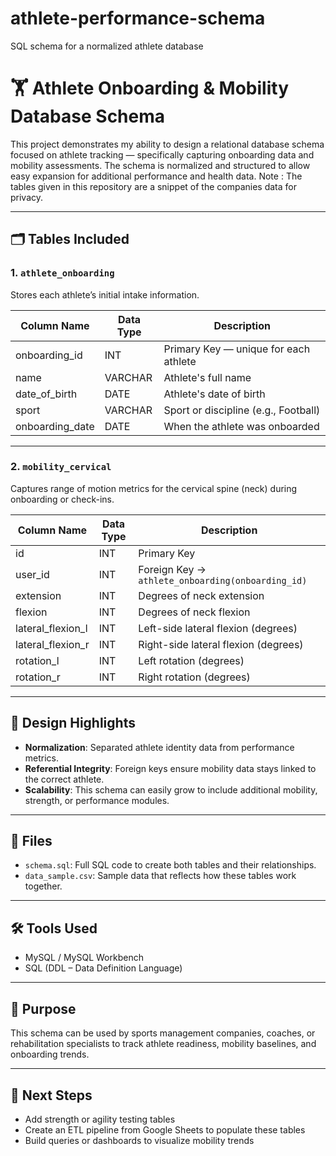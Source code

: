 # athlete-performance-schema
SQL schema for a normalized athlete database
# 🏋️ Athlete Onboarding & Mobility Database Schema

This project demonstrates my ability to design a relational database schema focused on athlete tracking — specifically capturing onboarding data and mobility assessments. The schema is normalized and structured to allow easy expansion for additional performance and health data. Note : The tables given in this repository are a snippet of the companies data for privacy.

---

## 🗂️ Tables Included

### 1. `athlete_onboarding`

Stores each athlete’s initial intake information.

| Column Name | Data Type | Description |
|------------------|-----------|----------------------------------------|
| onboarding_id | INT | Primary Key — unique for each athlete |
| name | VARCHAR | Athlete's full name |
| date_of_birth | DATE | Athlete's date of birth |
| sport | VARCHAR | Sport or discipline (e.g., Football) |
| onboarding_date | DATE | When the athlete was onboarded |

---

### 2. `mobility_cervical`

Captures range of motion metrics for the cervical spine (neck) during onboarding or check-ins.

| Column Name | Data Type | Description |
|----------------------|-----------|-----------------------------------------------|
| id | INT | Primary Key |
| user_id | INT | Foreign Key → `athlete_onboarding(onboarding_id)` |
| extension | INT | Degrees of neck extension |
| flexion | INT | Degrees of neck flexion |
| lateral_flexion_l | INT | Left-side lateral flexion (degrees) |
| lateral_flexion_r | INT | Right-side lateral flexion (degrees) |
| rotation_l | INT | Left rotation (degrees) |
| rotation_r | INT | Right rotation (degrees) |

---

## 🧠 Design Highlights

- **Normalization**: Separated athlete identity data from performance metrics.
- **Referential Integrity**: Foreign keys ensure mobility data stays linked to the correct athlete.
- **Scalability**: This schema can easily grow to include additional mobility, strength, or performance modules.

---

## 📂 Files

- `schema.sql`: Full SQL code to create both tables and their relationships.
- `data_sample.csv`: Sample data that reflects how these tables work together.

---

## 🛠️ Tools Used

- MySQL / MySQL Workbench
- SQL (DDL – Data Definition Language)

---

## 📌 Purpose

This schema can be used by sports management companies, coaches, or rehabilitation specialists to track athlete readiness, mobility baselines, and onboarding trends.

---

## 📎 Next Steps 

- Add strength or agility testing tables
- Create an ETL pipeline from Google Sheets to populate these tables
- Build queries or dashboards to visualize mobility trends
